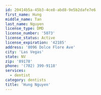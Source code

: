 ```yaml
---
id: 20414b5a-45b3-4ce8-abd8-9e5b2dafe7e6
first_name: Hung
middle_name: Tan
last_name: Nguyen
license_type: DMD
license_number: '5073'
license_status: Active
license_expiration: '42185'
address: '8096 Dolce Flore Ave'
city: 'Las Vegas'
state: NV
zip: '89178'
phone: '(702) 399-9118'
services:
  - dentist
category: dentists
title: 'Hung Nguyen'
---
```

